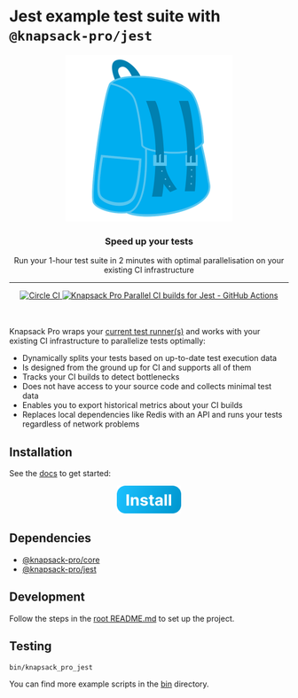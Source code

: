 # Jest example test suite with `@knapsack-pro/jest`

<p align="center">
  <a href="https://knapsackpro.com?utm_source=github&utm_medium=readme&utm_campaign=knapsack-pro-jest-example&utm_content=hero_logo">
    <img alt="Knapsack Pro" src="./.github/assets/knapsack.png" width="300" height="300" style="max-width: 100%;" />
  </a>
</p>

<h3 align="center">Speed up your tests</h3>
<p align="center">Run your 1-hour test suite in 2 minutes with optimal parallelisation on your existing CI infrastructure</p>

---

<div align="center">
  <a href="https://circleci.com/gh/KnapsackPro/knapsack-pro-js">
    <img alt="Circle CI" src="https://circleci.com/gh/KnapsackPro/knapsack-pro-js.svg?style=svg" />
  </a>

  <a href="https://knapsackpro.com/dashboard/organizations/54/projects/509/test_suites/818/builds">
    <img alt="Knapsack Pro Parallel CI builds for Jest - GitHub Actions" src="https://img.shields.io/badge/Knapsack%20Pro-Parallel%20/%20Jest%20--%20GitHub%20Actions-%230074ff" />
  </a>
</div>

<br />
<br />

Knapsack Pro wraps your [current test runner(s)](https://docs.knapsackpro.com/) and works with your existing CI infrastructure to parallelize tests optimally:

- Dynamically splits your tests based on up-to-date test execution data
- Is designed from the ground up for CI and supports all of them
- Tracks your CI builds to detect bottlenecks
- Does not have access to your source code and collects minimal test data
- Enables you to export historical metrics about your CI builds
- Replaces local dependencies like Redis with an API and runs your tests regardless of network problems

## Installation

See the [docs](https://docs.knapsackpro.com/jest/guide/) to get started:

<div align="center">
  <a href="https://docs.knapsackpro.com/jest/guide/">
    <img alt="Install button" src="./.github/assets/install-button.png" width="116" height="50" />
  </a>
</div>

## Dependencies

- [@knapsack-pro/core](https://github.com/KnapsackPro/knapsack-pro-js/tree/main/packages/core)
- [@knapsack-pro/jest](https://github.com/KnapsackPro/knapsack-pro-js/tree/main/packages/jest)

## Development

Follow the steps in the [root README.md](https://github.com/KnapsackPro/knapsack-pro-js#contributing) to set up the project.

## Testing

```
bin/knapsack_pro_jest
```

You can find more example scripts in the [bin](bin) directory.
